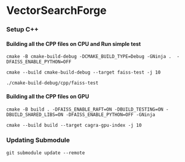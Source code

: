 # VectorSearchForge

### Setup C++
#### Building all the CPP files on CPU and Run simple test
```
cmake -B cmake-build-debug -DCMAKE_BUILD_TYPE=Debug -GNinja .  -DFAISS_ENABLE_PYTHON=OFF
```

```
cmake --build cmake-build-debug --target faiss-test -j 10
```

```
./cmake-build-debug/cpp/faiss-test
```

#### Building all the CPP files on GPU
```
cmake -B build . -DFAISS_ENABLE_RAFT=ON -DBUILD_TESTING=ON -DBUILD_SHARED_LIBS=ON -DFAISS_ENABLE_PYTHON=OFF -GNinja
```

```
cmake --build build --target cagra-gpu-index -j 10
```

### Updating Submodule
```
git submodule update --remote
```
